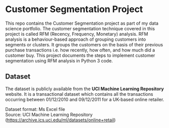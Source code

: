 # Customer Segmentation Project
This repo contains the Customer Segmentation project as part of my data science portfolio. The customer segmentation technique covered in this project is called RFM (Recency, Frequency, Monetary) analysis.  RFM analysis is a behaviour-based approach of grouping customers into segments or clusters. It groups the customers on the basis of their previous purchase transactions i.e. how recently, how often, and how much did a customer buy. This project documents the steps to implement customer segmentation using RFM analysis in Python 3 code.

## Dataset
The dataset is publicly available from the **UCI Machine Learning Repository** website. It is a transactional dataset which contains all the transactions occurring between 01/12/2010 and 09/12/2011 for a UK-based online retailer.

Dataset format: Ms Excel file<br>
Source: UCI Machine Learning Repository (https://archive.ics.uci.edu/ml/datasets/online+retail)